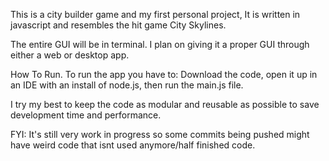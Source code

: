 This is a city builder game and my first personal project, It is written in javascript and resembles the hit game City Skylines.

The entire GUI will be in terminal. I plan on giving it a proper GUI through either a web or desktop app.

How To Run.
To run the app you have to:
Download the code,
open it up in an IDE with an install of node.js,
then run the main.js file.

I try my best to keep the code as modular and reusable as possible to save development time and performance.

FYI: It's still very work in progress so some commits being pushed might have weird code that isnt used anymore/half finished code.
